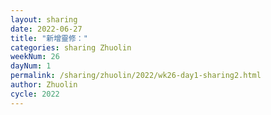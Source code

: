 ```yaml
---
layout: sharing
date: 2022-06-27
title: "新增靈修："
categories: sharing Zhuolin
weekNum: 26
dayNum: 1
permalink: /sharing/zhuolin/2022/wk26-day1-sharing2.html
author: Zhuolin
cycle: 2022
---  
```

